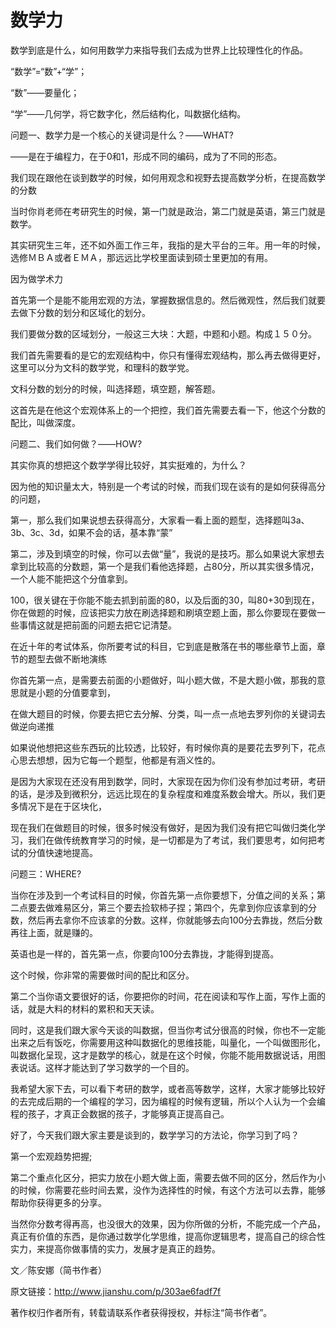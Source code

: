# 数学力

数学到底是什么，如何用数学力来指导我们去成为世界上比较理性化的作品。

“数学”=“数”+“学”；

“数”——要量化；

“学”——几何学，将它数字化，然后结构化，叫数据化结构。

问题一、数学力是一个核心的关键词是什么？——WHAT?

——是在于编程力，在于0和1，形成不同的编码，成为了不同的形态。

我们现在跟他在谈到数学的时候，如何用观念和视野去提高数学分析，在提高数学的分数

当时你肖老师在考研究生的时候，第一门就是政治，第二门就是英语，第三门就是数学。

其实研究生三年，还不如外面工作三年，我指的是大平台的三年。用一年的时候，选修ＭＢＡ或者ＥＭＡ，那远远比学校里面读到硕士里更加的有用。

因为做学术力

首先第一个是能不能用宏观的方法，掌握数据信息的。然后微观性，然后我们就要去做下分数的划分和区域化的划分。

我们要做分数的区域划分，一般这三大块：大题，中题和小题。构成１５０分。

我们首先需要看的是它的宏观结构中，你只有懂得宏观结构，那么再去做得更好，这里可以分为文科的数学党，和理科的数学党。

文科分数的划分的时候，叫选择题，填空题，解答题。

这首先是在他这个宏观体系上的一个把控，我们首先需要去看一下，他这个分数的配比，叫做深度。

问题二、我们如何做？——HOW?

其实你真的想把这个数学学得比较好，其实挺难的，为什么？

因为他的知识量太大，特别是一个考试的时候，而我们现在谈有的是如何获得高分的问题，

第一，那么我们如果说想去获得高分，大家看一看上面的题型，选择题叫3a、3b、3c、3d，如果不会的话，基本靠“蒙”

第二，涉及到填空的时候，你可以去做“量”，我说的是技巧。那么如果说大家想去拿到比较高的分数题，第一个是我们看他选择题，占80分，所以其实很多情况，一个人能不能把这个分值拿到。

100，很关键在于你能不能去抓到前面的80，以及后面的30，叫80+30到现在，你在做题的时候，应该把实力放在刷选择题和刷填空题上面，那么你要现在要做一些事情这就是把前面的问题去把它记清楚。

在近十年的考试体系，你所要考试的科目，它到底是散落在书的哪些章节上面，章节的题型去做不断地演练

你首先第一点，是需要去前面的小题做好，叫小题大做，不是大题小做，那我的意思就是小题的分值要拿到，

在做大题目的时候，你要去把它去分解、分类，叫一点一点地去罗列你的关键词去做逆向递推

如果说他想把这些东西玩的比较透，比较好，有时候你真的是要花去罗列下，花点心思去想想，因为它每一个题型，他都是有涵义性的。

是因为大家现在还没有用到数学，同时，大家现在因为你们没有参加过考研，考研的话，是涉及到微积分，远远比现在的复杂程度和难度系数会增大。所以，我们更多情况下是在于区块化，

现在我们在做题目的时候，很多时候没有做好，是因为我们没有把它叫做归类化学习，我们在做传统教育学习的时候，是一切都是为了考试，我们要思考，如何把考试的分值快速地提高。

问题三：WHERE?

当你在涉及到一个考试科目的时候，你首先第一点你要想下，分值之间的关系；第二点要去做难易区分，第三个要去捡软柿子捏；第四个，先拿到你应该拿到的分数，然后再去拿你不应该拿的分数。这样，你就能够去向100分去靠拢，然后分数再往上面，就是赚的。

英语也是一样的，首先第一点，你要向100分去靠拢，才能得到提高。

这个时候，你非常的需要做时间的配比和区分。

第二个当你语文要很好的话，你要把你的时间，花在阅读和写作上面，写作上面的话，就是大料的材料的累积和天天读。

同时，这是我们跟大家今天谈的叫数据，但当你考试分很高的时候，你也不一定能出来之后有饭吃，你需要用这种叫数据化的思维技能，叫量化，一个叫做图形化，叫数据化呈现，这才是数学的核心，就是在这个时候，你能不能用数据说话，用图表说话。这样才能达到了学习数学的一个目的。

我希望大家下去，可以看下考研的数学，或者高等数学，这样，大家才能够比较好的去完成后期的一个编程的学习，因为编程的时候有逻辑，所以个人认为一个会编程的孩子，才真正会数据的孩子，才能够真正提高自己。

好了，今天我们跟大家主要是谈到的，数学学习的方法论，你学习到了吗？

第一个宏观趋势把握;

第二个重点化区分，把实力放在小题大做上面，需要去做不同的区分，然后作为小的时候，你需要花些时间去累，没作为选择性的时候，有这个方法可以去靠，能够帮助你获得更多的分享。

当然你分数考得再高，也没很大的效果，因为你所做的分析，不能完成一个产品，真正有价值的东西，是你通过数学化学思维，提高你逻辑思考，提高自己的综合性实力，来提高你做事情的实力，发展才是真正的趋势。

文／陈安娜（简书作者）

原文链接：http://www.jianshu.com/p/303ae6fadf7f

著作权归作者所有，转载请联系作者获得授权，并标注“简书作者”。
